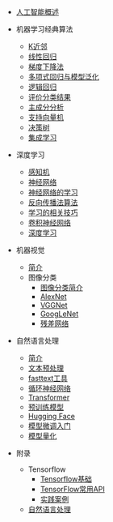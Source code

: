 * [人工智能概述](/docs/index)
* 机器学习经典算法
  * [K近邻](/docs/a-base/01-knn.md)
  * [线性回归](/docs/a-base/02-线性.md)
  * [梯度下降法](/docs/a-base/03-梯度.md)
  * [多项式回归与模型泛化](/docs/a-base/04-多项式.md)
  * [逻辑回归](/docs/a-base/05-逻辑.md)
  * [评价分类结果](/docs/a-base/06-评价.md)
  * [主成分分析](/docs/a-base/07-pca.md)
  * [支持向量机](/docs/a-base/08-svm.md)
  * [决策树](/docs/a-base/09-决策树.md)
  * [集成学习](/docs/a-base/10-集成.md)
* 深度学习
  * [感知机](/docs/c-dnn/01-感知机.md)
  * [神经网络](/docs/c-dnn/02-神经网络.md)
  * [神经网络的学习](/docs/c-dnn/03-网络学习.md)
  * [反向传播法算法](/docs/c-dnn/04-反向传播算法.md)
  * [学习的相关技巧](/docs/c-dnn/05-学习的相关技巧.md)
  * [卷积神经网络](/docs/c-dnn/06-卷积神经网络.md)
  * [深度学习](/docs/c-dnn/07-深度学习.md)
* 机器视觉
  * [简介](/docs/d-cv/a-简介.md)
  * 图像分类
    * [图像分类简介](/docs/d-cv/b-分类-1.md)
    * [AlexNet](/docs/d-cv/c-分类-2.md)
    * [VGGNet](/docs/d-cv/d-分类-3.md)
    * [GoogLeNet](/docs/d-cv/e-分类-4.md)
    * [残差网络](/docs/d-cv/f-分类-5.md)
* 自然语言处理
  * [简介](/docs/e-nlp/01-简介.md)
  * [文本预处理](/docs/e-nlp/02-处理.md)
  * [fasttext工具](/docs/e-nlp/03-fasttext.md)
  * [循环神经网络](/docs/e-nlp/04-rnn.md)
  * [Transformer](/docs/e-nlp/06-transformer.md)
  * [预训练模型](/docs/e-nlp/07-bert.md)
  * [Hugging Face](/docs/e-nlp/08-huggingface.md)
  * [模型微调入门](/docs/e-nlp/09-微调入门.md)
  * [模型量化](/docs/e-nlp/10-模型量化.md)
  


* 附录
  * Tensorflow
    * [Tensorflow基础](/docs/z-others/02-tensorflow.md)
    * [TensorFlow常用API](/docs/z-others/03-api.md)
    * [实践案例](/docs/z-others/04-cases.md)
  * [自然语言处理](/docs/z-others/05-nlp.md)